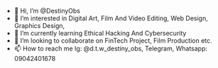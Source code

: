 - 👋 Hi, I’m @DestinyObs
- 👀 I’m interested in Digital Art, Film And Video Editing, Web Design, Graphics Design, 
- 🌱 I’m currently learning Ethical Hacking And Cybersecurity
- 💞️ I’m looking to collaborate on FinTech Project, Film Production etc. 
- 📫 How to reach me Ig: @d.t.w_destiny_obs, Telegram, Whatsapp: 09042401678

<!---
DestinyObs/DestinyObs is a ✨ special ✨ repository because its `README.md` (this file) appears on your GitHub profile.
You can click the Preview link to take a look at your changes.
--->
